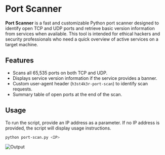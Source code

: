 # Port Scanner

**Port Scanner** is a fast and customizable Python port scanner designed to identify open TCP and UDP ports and retrieve basic version information from services when available. This tool is intended for ethical hackers and security professionals who need a quick overview of active services on a target machine.

## Features
- Scans all 65,535 ports on both TCP and UDP.
- Displays service version information if the service provides a banner.
- Custom user-agent header (`h3st4k3r-port-scan`) to identify scan requests.
- Summary table of open ports at the end of the scan.

## Usage
To run the script, provide an IP address as a parameter. If no IP address is provided, the script will display usage instructions.

```bash
python port-scan.py <IP>
```

![Output](https://github.com/user-attachments/assets/b971748e-ade2-4714-89f9-ff5d21c82b02)
